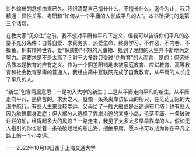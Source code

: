 对外输出的念想由来已久。我很清楚自己擅长什么，不擅长什么。迄今为止，我只精通：异性关系、考研和“如何从一个平庸的人长成平凡的人”。本书所探讨的是第三个话题。

在教大家“见众生”之前，我不想对平庸和平凡下定义，但我可以告诉你们平凡的必要不充分条件：自尊自爱、求真务实、热爱生命、终身学习、不作恶、不内卷、不摸鱼、拥有精神世界、爱“保质期”不短的人事物、找到了理想的人生并不断地为之努力。这要求是不是太高了？对于大多数只受过“伪教育”的人而言，是的；但这些品质本是教育的应有之义。作为一个阴差阳错地未被家庭教育、应试教育、高等教育和社会教育荼毒的普通人，我经由简中互联网完成了自我教育，从平庸的人长成了平凡的人。

“新生”包含两层意思：一是初入大学的新生；二是从平庸走向平凡的新生。从平庸走向平凡，是痛苦的。求索之人，就像一条条离岸访仙山的船只，在茫茫无际的大海中航行。有些人生来比较幸运，父母给了一艘大船或是沿途遍布灯塔；也有些人因为触礁葬身海底；但大部分人选择了靠岸沿途的某座小岛，沦落平庸。一条破破烂烂的船，经得起多大的风浪？一路走来，我见了太多太多早早靠岸的人。假如无人指引的你也驶着一条破破烂烂的船出海，拒绝平庸，愿本书可以成为你在平凡之路上的一个小幸运。

——2022年10月19日夜于上海交通大学